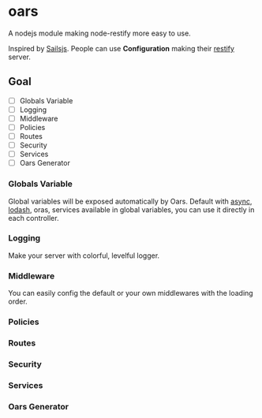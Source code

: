 # oars
A nodejs module making node-restify more easy to use.

Inspired by [Sailsjs](http://sailsjs.org). People can use **Configuration** making their [restify](http://restifyjs.com) server.

## Goal

- [ ] Globals Variable
- [ ] Logging
- [ ] Middleware
- [ ] Policies
- [ ] Routes
- [ ] Security
- [ ] Services
- [ ] Oars Generator 

### Globals Variable

Global variables will be exposed automatically by Oars. Default with [async](), [lodash](), oras, services available in global variables, you can use it directly in each controller.

### Logging

Make your server with colorful, levelful logger.

### Middleware

You can easily config the default or your own middlewares with the loading order.

### Policies

### Routes

### Security

### Services

### Oars Generator


